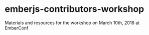 # emberjs-contributors-workshop
Materials and resources for the workshop on March 10th, 2018 at EmberConf
